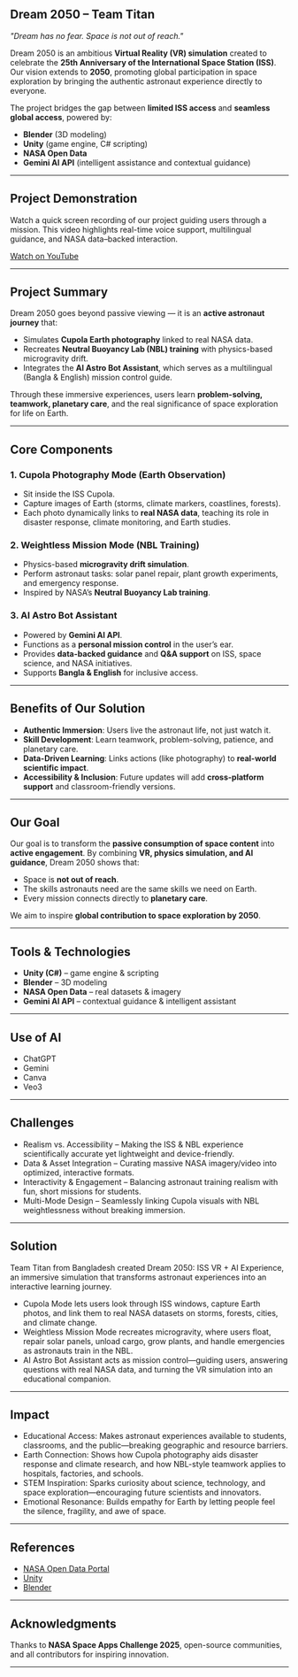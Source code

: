 ## Dream 2050 – Team Titan

*"Dream has no fear. Space is not out of reach."*

Dream 2050 is an ambitious **Virtual Reality (VR) simulation** created to celebrate the **25th Anniversary of the International Space Station (ISS)**.
Our vision extends to **2050**, promoting global participation in space exploration by bringing the authentic astronaut experience directly to everyone.

The project bridges the gap between **limited ISS access** and **seamless global access**, powered by:

* **Blender** (3D modeling)
* **Unity** (game engine, C# scripting)
* **NASA Open Data**
* **Gemini AI API** (intelligent assistance and contextual guidance)

---

## Project Demonstration
Watch a quick screen recording of our project guiding users through a mission.
This video highlights real-time voice support, multilingual guidance, and NASA data–backed interaction.

[Watch on YouTube](https://youtu.be/jWjH_fgH-UA?si=-G1NtQi7OCT6Zw5t)


---

## Project Summary

Dream 2050 goes beyond passive viewing — it is an **active astronaut journey** that:

* Simulates **Cupola Earth photography** linked to real NASA data.
* Recreates **Neutral Buoyancy Lab (NBL) training** with physics-based microgravity drift.
* Integrates the **AI Astro Bot Assistant**, which serves as a multilingual (Bangla & English) mission control guide.

Through these immersive experiences, users learn **problem-solving, teamwork, planetary care**, and the real significance of space exploration for life on Earth.

---

## Core Components

### 1. Cupola Photography Mode (Earth Observation)

* Sit inside the ISS Cupola.
* Capture images of Earth (storms, climate markers, coastlines, forests).
* Each photo dynamically links to **real NASA data**, teaching its role in disaster response, climate monitoring, and Earth studies.

### 2. Weightless Mission Mode (NBL Training)

* Physics-based **microgravity drift simulation**.
* Perform astronaut tasks: solar panel repair, plant growth experiments, and emergency response.
* Inspired by NASA’s **Neutral Buoyancy Lab training**.

### 3. AI Astro Bot Assistant

* Powered by **Gemini AI API**.
* Functions as a **personal mission control** in the user’s ear.
* Provides **data-backed guidance** and **Q&A support** on ISS, space science, and NASA initiatives.
* Supports **Bangla & English** for inclusive access.

---

## Benefits of Our Solution

* **Authentic Immersion**: Users live the astronaut life, not just watch it.
* **Skill Development**: Learn teamwork, problem-solving, patience, and planetary care.
* **Data-Driven Learning**: Links actions (like photography) to **real-world scientific impact**.
* **Accessibility & Inclusion**: Future updates will add **cross-platform support** and classroom-friendly versions.

---

## Our Goal

Our goal is to transform the **passive consumption of space content** into **active engagement**.
By combining **VR, physics simulation, and AI guidance**, Dream 2050 shows that:

* Space is **not out of reach**.
* The skills astronauts need are the same skills we need on Earth.
* Every mission connects directly to **planetary care**.

We aim to inspire **global contribution to space exploration by 2050**.

---

## Tools & Technologies

* **Unity (C#)** – game engine & scripting
* **Blender** – 3D modeling
* **NASA Open Data** – real datasets & imagery
* **Gemini AI API** – contextual guidance & intelligent assistant

---

## Use of AI

* ChatGPT
* Gemini
* Canva
* Veo3

---

## Challenges

* Realism vs. Accessibility – Making the ISS & NBL experience scientifically accurate yet lightweight and device-friendly.
* Data & Asset Integration – Curating massive NASA imagery/video into optimized, interactive formats.
* Interactivity & Engagement – Balancing astronaut training realism with fun, short missions for students.
* Multi-Mode Design – Seamlessly linking Cupola visuals with NBL weightlessness without breaking immersion.

---

## Solution

Team Titan from Bangladesh created Dream 2050: ISS VR + AI Experience, an immersive simulation that transforms astronaut experiences into an interactive learning journey.

* Cupola Mode lets users look through ISS windows, capture Earth photos, and link them to real NASA datasets on storms, forests, cities, and climate change.
* Weightless Mission Mode recreates microgravity, where users float, repair solar panels, unload cargo, grow plants, and handle emergencies as astronauts train in the NBL.
* AI Astro Bot Assistant acts as mission control—guiding users, answering questions with real NASA data, and turning the VR simulation into an educational companion.


---

## Impact

* Educational Access: Makes astronaut experiences available to students, classrooms, and the public—breaking geographic and resource barriers.
* Earth Connection: Shows how Cupola photography aids disaster response and climate research, and how NBL-style teamwork applies to hospitals, factories, and schools.
* STEM Inspiration: Sparks curiosity about science, technology, and space exploration—encouraging future scientists and innovators.
* Emotional Resonance: Builds empathy for Earth by letting people feel the silence, fragility, and awe of space.
---


## References

* [NASA Open Data Portal](https://data.nasa.gov/)
* [Unity](https://unity.com/)
* [Blender](https://www.blender.org/)

---

## Acknowledgments

Thanks to **NASA Space Apps Challenge 2025**, open-source communities, and all contributors for inspiring innovation.

---
